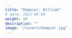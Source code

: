 ```yaml
---
title: "Dampier, William"
# date: 2022-08-04
weight: 20
description: ""
image: "/covers/dampier.jpg"
---
```

